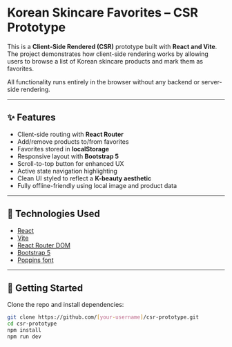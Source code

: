 # Korean Skincare Favorites – CSR Prototype

This is a **Client-Side Rendered (CSR)** prototype built with **React and Vite**.  
The project demonstrates how client-side rendering works by allowing users to browse a list of Korean skincare products and mark them as favorites.

All functionality runs entirely in the browser without any backend or server-side rendering.

---

## ✨ Features

- Client-side routing with **React Router**
- Add/remove products to/from favorites
- Favorites stored in **localStorage**
- Responsive layout with **Bootstrap 5**
- Scroll-to-top button for enhanced UX
- Active state navigation highlighting
- Clean UI styled to reflect a **K-beauty aesthetic**
- Fully offline-friendly using local image and product data

---

## 📁 Technologies Used

- [React](https://react.dev/)
- [Vite](https://vitejs.dev/)
- [React Router DOM](https://reactrouter.com/)
- [Bootstrap 5](https://getbootstrap.com/)
- [Poppins font](https://fonts.google.com/specimen/Poppins)

---

## 🚀 Getting Started

Clone the repo and install dependencies:

```bash
git clone https://github.com/[your-username]/csr-prototype.git
cd csr-prototype
npm install
npm run dev